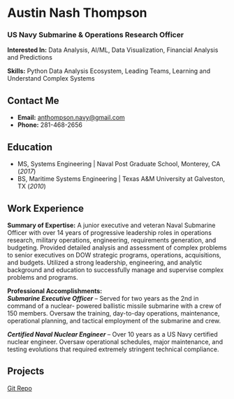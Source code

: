 # Austin Nash Thompson

### US Navy Submarine & Operations Research Officer

**Interested In:** Data Analysis, AI/ML, Data Visualization, Financial Analysis and Predictions

**Skills:** Python Data Analysis Ecosystem, Leading Teams, Learning and Understand Complex Systems

## Contact Me
- **Email:** anthompson.navy@gmail.com
- **Phone:** 281-468-2656

## Education
- MS, Systems Engineering | Naval Post Graduate School, Monterey, CA (_2017_)  
- BS, Maritime Systems Engineering | Texas A&M University at Galveston, TX  (_2010_)

## Work Experience
**Summary of Expertise:**
A junior executive and veteran Naval Submarine Officer with over 14 years of progressive leadership roles in operations research, military operations, engineering, requirements generation, and budgeting.  Provided detailed analysis and assessment of complex problems to senior executives on DOW strategic programs, operations, acquisitions, and budgets. Utilized a strong leadership, engineering, and analytic background and education to successfully manage and supervise complex problems and programs. 

**Professional Accomplishments:**  
***Submarine Executive Officer*** – Served for two years as the 2nd in command of a nuclear- powered ballistic missile submarine with a crew of 150 members.  Oversaw the training, day-to-day operations, maintenance, operational planning, and tactical employment of the submarine and crew.    

***Certified Naval Nuclear Engineer*** – Over 10 years as a US Navy certified nuclear engineer. Oversaw operational schedules, major maintenance, and testing evolutions that required extremely stringent technical compliance. 

## Projects
[Git Repo](https://github.com/austinnthompson)

